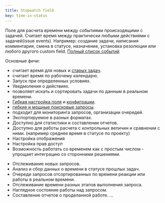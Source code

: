 ```yaml
---
title: Stopwatch field
key: time-in-status
---
```



Поле для расчета времени между событиями происходящими с задачей.
Считает время между практически любыми действиями c задачей(issue events).
Например: создание задачи, написания комментария, смена в статусе, назначение, установка резолюции или любого другого custom field.
[Полный список событий](/docs/time-in-status/available-events/)



Основные фичи:
* считает время для новых и [старых задач](/docs/time-in-status/restore-by-history/).
* считает время по рабочему календарю.
* Запуск при определенных условиях. 
* Уведмоления о действиях.  
* позволяет искать и сортировать задачи по данным в реальном времени.
* [Гибкая настройка поля](/docs/time-in-status/stopwatch-field-settings/) и [конфиграции](/docs/time-in-status/stopwatch-configs/).
* [гибкие и мощные поисковые запросы](/docs/time-in-status/stopwatch-field-jql/).
* подходит для мониторинга запросов, организации очередей.
* Экспортируемое в разных форматах.
* Доступно для статистики и составлении отчетов.
* Доступно для работы расчета с контрольных величин и сравнении с ними. (например среднее время в статусе по проекту)
* Настройка отображения
* Настройка прав доступ
* Возможность работать со временем как с простым числом - упрощает интеграцию со сторонними решениями.

[comment]: <> (TODO <a href="/uploads/time-in-status/overview/fields-example-2.png"><img src="/uploads/time-in-status/overview/fields-example-2.png" style="width:600px;"></a>)

* Отслеживание новых запросов.
* Анализ и сбор данных о времени в статусе прошлых задач.
* Очереди запросов отсортированных по времени реакции или работы в реальном времени.
* Отслеживание времени разных этапов выполнения запроса.
* Наглядное состояние работы над запросом.
* Составление отчетов о проделанной работе.
  ...